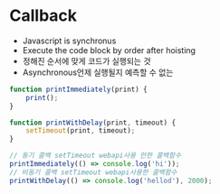 # Callback

-   Javascript is synchronus
-   Execute the code block by order after hoisting
-   정해진 순서에 맞게 코드가 실행되는 것
-   Asynchronous언제 실행될지 예측할 수 없는

```js
function printImmediately(print) {
    print();
}

function printWithDelay(print, timeout) {
    setTimeout(print, timeout);
}

// 동기 콜백 setTimeout webapi사용 안한 콜백함수
printImmediately(() => console.log('hi'));
// 비동기 콜백 setTimeout webapi사용한 콜백함수
printWithDelay(() => console.log('hellod'), 2000);
```
